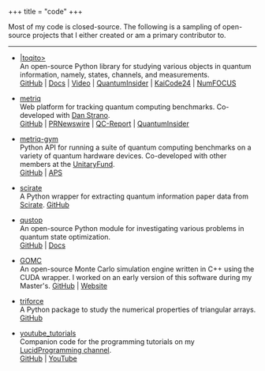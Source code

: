 +++
title = "code"
+++

Most of my code is closed-source. The following is a sampling of open-source projects that I either created or am a
primary contributor to.

---

- [|toqito>](https://github.com/vprusso/toqito)  
    An open-source Python library for studying various objects in quantum information, namely, states, channels, and measurements.  
   [GitHub](https://github.com/vprusso/toqito) |
   [Docs](https://toqito.readthedocs.io/en/latest/) |
   [Video](https://www.youtube.com/watch?v=6R7qSszJwBI&ab_channel=UnitaryFund) |
   [QuantumInsider](https://thequantuminsider.com/2022/06/14/top-63-quantum-computer-simulators-for-2022/) | 
   [KaiCode24](https://www.kaicode.org/2024.html) | 
   [NumFOCUS](https://numfocus.org/sponsored-projects/affiliated-projects/)

- [metriq](https://metriq.info/)  
   Web platform for tracking quantum computing benchmarks. Co-developed with [Dan Strano](http://ultraphrenia.com/).  
    [GitHub](https://github.com/unitaryfund/metriq-app) |
    [PRNewswire](https://www.prnewswire.com/news-releases/unitary-fund-launches-metriq-a-platform-for-community-driven-quantum-benchmarks-301551261.html?tc=eml_cleartime) |
    [QC-Report](https://quantumcomputingreport.com/unitary-fund-introduces-metriq-a-repository-for-quantum-benchmark-results/) |
    [QuantumInsider](https://thequantuminsider.com/2022/05/18/online-platform-offers-access-to-quantum-technology-benchmarks/)

- [metriq-gym](https://github.com/unitaryfund/metriq-gym)  
    Python API for running a suite of quantum computing benchmarks on a variety of quantum hardware devices.
    Co-developed with other members at the [UnitaryFund](https://unitary.fund/).   
    [GitHub](https://github.com/unitaryfund/metriq-gym) |
    [APS](https://summit.aps.org/events/MAR-J16/10)

- [scirate](https://github.com/vprusso/scirate)   
    A Python wrapper for extracting quantum information paper data from [Scirate](https://scirate.com/).
    [GitHub](https://github.com/vprusso/scirate)

- [qustop](https://github.com/vprusso/qustop)  
    An open-source Python module for investigating various problems in quantum state optimization.   
    [GitHub](https://github.com/vprusso/qustop) |
    [Docs](https://qustop.readthedocs.io/en/latest/)

- [GOMC](https://github.com/GOMC-WSU/GOMC)  
    An open-source Monte Carlo simulation engine written in C++ using the CUDA wrapper. I worked on an early version of this software during my Master's.
    [GitHub](https://github.com/GOMC-WSU/GOMC) |
    [Website](https://gomc-wsu.org/)

- [triforce](https://github.com/vprusso/triforce)  
    A Python package to study the numerical properties of triangular arrays.   
    [GitHub](https://github.com/vprusso/triforce)

- [youtube_tutorials](https://github.com/vprusso/youtube_tutorials)  
    Companion code for the programming tutorials on my [LucidProgramming channel](http://bit.ly/lucidcode).   
    [GitHub](https://github.com/vprusso/youtube_tutorials) |
    [YouTube](https://www.youtube.com/channel/UCFxcvyt2Ucq5IL0_1Njzqlg)
